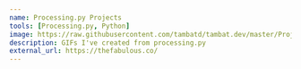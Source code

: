 ```yaml
---
name: Processing.py Projects
tools: [Processing.py, Python]
image: https://raw.githubusercontent.com/tambatd/tambat.dev/master/Projects/Processing/Pixels_Falling/Pixels_Falling.gif
description: GIFs I've created from processing.py
external_url: https://thefabulous.co/
---
```

